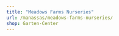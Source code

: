 ```yaml
---
title: "Meadows Farms Nurseries"
url: /manassas/meadows-farms-nurseries/
shop: Garten-Center
---
```


